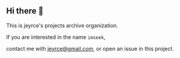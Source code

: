 ## Hi there 👋

This is jeyrce's projects archive organization.

If you are interested in the name `imseek`,

contact me with jeyrce@gmail.com, or open an issue in this project.

